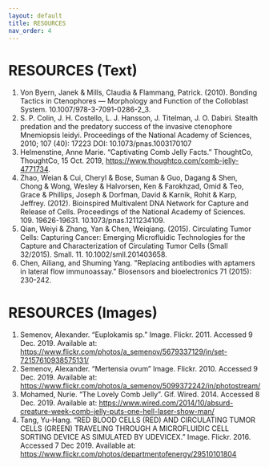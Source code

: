 ```yaml
---
layout: default
title: RESOURCES
nav_order: 4
---
```

# [](#header-1)RESOURCES (Text)
1.	Von Byern, Janek & Mills, Claudia & Flammang, Patrick. (2010). Bonding Tactics in Ctenophores — Morphology and Function of the Colloblast System. 10.1007/978-3-7091-0286-2_3.
2.	S. P. Colin, J. H. Costello, L. J. Hansson, J. Titelman, J. O. Dabiri. Stealth predation and the predatory success of the invasive ctenophore Mnemiopsis leidyi. Proceedings of the National Academy of Sciences, 2010; 107 (40): 17223 DOI: 10.1073/pnas.1003170107
3.	Helmenstine, Anne Marie. “Captivating Comb Jelly Facts.” ThoughtCo, ThoughtCo, 15 Oct. 2019, https://www.thoughtco.com/comb-jelly-4771734.
4.	Zhao, Weian & Cui, Cheryl & Bose, Suman & Guo, Dagang & Shen, Chong & Wong, Wesley & Halvorsen, Ken & Farokhzad, Omid & Teo, Grace & Phillips, Joseph & Dorfman, David & Karnik, Rohit & Karp, Jeffrey. (2012). Bioinspired Multivalent DNA Network for Capture and Release of Cells. Proceedings of the National Academy of Sciences. 109. 19626-19631. 10.1073/pnas.1211234109.
5.	Qian, Weiyi & Zhang, Yan & Chen, Weiqiang. (2015). Circulating Tumor Cells: Capturing Cancer: Emerging Microfluidic Technologies for the Capture and Characterization of Circulating Tumor Cells (Small 32/2015). Small. 11. 10.1002/smll.201403658.
6.	Chen, Ailiang, and Shuming Yang. "Replacing antibodies with aptamers in lateral flow immunoassay." Biosensors and bioelectronics 71 (2015): 230-242.


# [](#header-1)RESOURCES (Images)
1.	Semenov, Alexander. “Euplokamis sp.” Image. Flickr. 2011. Accessed 9 Dec. 2019. Available at: https://www.flickr.com/photos/a_semenov/5679337129/in/set-72157610938575131/ 
2.	Semenov, Alexander. “Mertensia ovum” Image. Flickr. 2010. Accessed 9 Dec. 2019. Available at: https://www.flickr.com/photos/a_semenov/5099372242/in/photostream/
3.	Mohamed, Nurie. “The Lovely Comb Jelly”. Gif. Wired. 2014. Accessed 8 Dec. 2019. Available at: https://www.wired.com/2014/10/absurd-creature-week-comb-jelly-puts-one-hell-laser-show-man/
4.	Tang, Yu-Hang. “RED BLOOD CELLS (RED) AND CIRCULATING TUMOR CELLS (GREEN) TRAVELING THROUGH A MICROFLUIDIC CELL SORTING DEVICE AS SIMULATED BY UDEVICEX.” Image. Flickr. 2016. Accessed 7 Dec 2019. Available at: https://www.flickr.com/photos/departmentofenergy/29510101804
